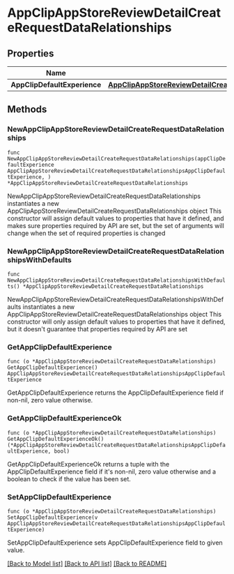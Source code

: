# AppClipAppStoreReviewDetailCreateRequestDataRelationships

## Properties

Name | Type | Description | Notes
------------ | ------------- | ------------- | -------------
**AppClipDefaultExperience** | [**AppClipAppStoreReviewDetailCreateRequestDataRelationshipsAppClipDefaultExperience**](AppClipAppStoreReviewDetailCreateRequestDataRelationshipsAppClipDefaultExperience.md) |  | 

## Methods

### NewAppClipAppStoreReviewDetailCreateRequestDataRelationships

`func NewAppClipAppStoreReviewDetailCreateRequestDataRelationships(appClipDefaultExperience AppClipAppStoreReviewDetailCreateRequestDataRelationshipsAppClipDefaultExperience, ) *AppClipAppStoreReviewDetailCreateRequestDataRelationships`

NewAppClipAppStoreReviewDetailCreateRequestDataRelationships instantiates a new AppClipAppStoreReviewDetailCreateRequestDataRelationships object
This constructor will assign default values to properties that have it defined,
and makes sure properties required by API are set, but the set of arguments
will change when the set of required properties is changed

### NewAppClipAppStoreReviewDetailCreateRequestDataRelationshipsWithDefaults

`func NewAppClipAppStoreReviewDetailCreateRequestDataRelationshipsWithDefaults() *AppClipAppStoreReviewDetailCreateRequestDataRelationships`

NewAppClipAppStoreReviewDetailCreateRequestDataRelationshipsWithDefaults instantiates a new AppClipAppStoreReviewDetailCreateRequestDataRelationships object
This constructor will only assign default values to properties that have it defined,
but it doesn't guarantee that properties required by API are set

### GetAppClipDefaultExperience

`func (o *AppClipAppStoreReviewDetailCreateRequestDataRelationships) GetAppClipDefaultExperience() AppClipAppStoreReviewDetailCreateRequestDataRelationshipsAppClipDefaultExperience`

GetAppClipDefaultExperience returns the AppClipDefaultExperience field if non-nil, zero value otherwise.

### GetAppClipDefaultExperienceOk

`func (o *AppClipAppStoreReviewDetailCreateRequestDataRelationships) GetAppClipDefaultExperienceOk() (*AppClipAppStoreReviewDetailCreateRequestDataRelationshipsAppClipDefaultExperience, bool)`

GetAppClipDefaultExperienceOk returns a tuple with the AppClipDefaultExperience field if it's non-nil, zero value otherwise
and a boolean to check if the value has been set.

### SetAppClipDefaultExperience

`func (o *AppClipAppStoreReviewDetailCreateRequestDataRelationships) SetAppClipDefaultExperience(v AppClipAppStoreReviewDetailCreateRequestDataRelationshipsAppClipDefaultExperience)`

SetAppClipDefaultExperience sets AppClipDefaultExperience field to given value.



[[Back to Model list]](../README.md#documentation-for-models) [[Back to API list]](../README.md#documentation-for-api-endpoints) [[Back to README]](../README.md)


